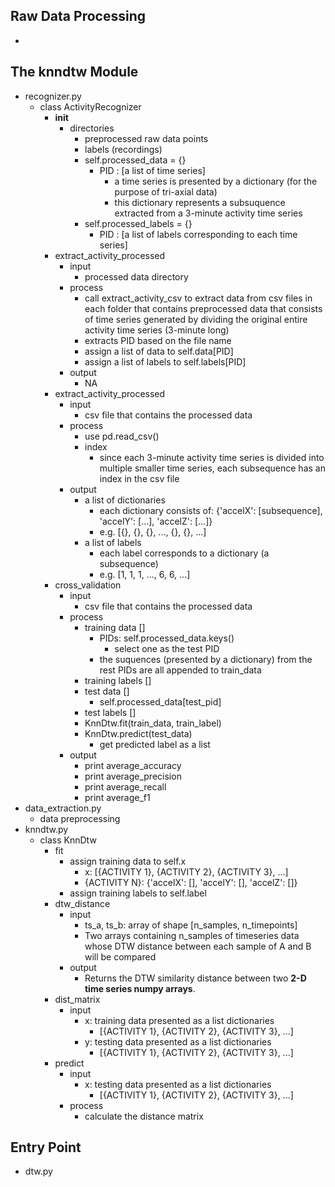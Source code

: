 ## Raw Data Processing

- 

## The knndtw Module

* recognizer.py
  * class ActivityRecognizer
    * __init__
      * directories
        * preprocessed raw data points
        * labels (recordings)
        * self.processed_data = {}
          * PID : [a list of time series]
            * a time series is presented by a dictionary (for the purpose of tri-axial data)
            * this dictionary represents a subsuquence extracted from a 3-minute activity time series
        * self.processed_labels = {}
          * PID : [a list of labels corresponding to each time series]
    * extract_activity_processed
      * input
        * processed data directory
      * process
        * call extract_activity_csv to extract data from csv files in each folder that contains preprocessed data that consists of time series generated by dividing the original entire activity time series (3-minute long)
        * extracts PID based on the file name
        * assign a list of data to self.data[PID]
        * assign a list of labels to self.labels[PID]
      * output
        * NA
    * extract_activity_processed
      * input
        * csv file that contains the processed data
      * process
        * use pd.read_csv()
        * index
          * since each 3-minute activity time series is divided into multiple smaller time series, each subsequence has an index in the csv file
      * output
        * a list of dictionaries
          * each dictionary consists of: {'accelX': [subsequence], 'accelY': [...], 'accelZ': [...]}
          * e.g. [{}, {}, {}, ..., {}, {}, ...]
        * a list of labels
          * each label corresponds to a dictionary (a subsequence)
          * e.g. [1, 1, 1, ..., 6, 6, ...]
    * cross_validation
      * input
        * csv file that contains the processed data
      * process
        * training data []
          * PIDs: self.processed_data.keys()
            * select one as the test PID
          * the suquences (presented by a dictionary) from the rest PIDs are all appended to train_data
        * training labels []
        * test data []
          * self.processed_data[test_pid]
        * test labels []
        * KnnDtw.fit(train_data, train_label)
        * KnnDtw.predict(test_data)
          * get predicted label as a list
      * output
        * print average_accuracy
        * print average_precision
        * print average_recall
        * print average_f1
* data_extraction.py
  * data preprocessing
* knndtw.py
  * class KnnDtw
    * fit
      * assign training data to self.x
        * x: [{ACTIVITY 1}, {ACTIVITY 2}, {ACTIVITY 3}, ...]
        * {ACTIVITY N}: {'accelX': [], 'accelY': [], 'accelZ': []}
      * assign training labels to self.label
    * dtw_distance
      * input
        * ts_a, ts_b: array of shape [n_samples, n_timepoints]
        * Two arrays containing n_samples of timeseries data whose DTW distance between each sample of A and B will be compared
      * output
        * Returns the DTW similarity distance between two **2-D time series numpy arrays**.
    * dist_matrix
      * input
        * x: training data presented as a list dictionaries
          * [{ACTIVITY 1}, {ACTIVITY 2}, {ACTIVITY 3}, ...]
        * y: testing data presented as a list dictionaries
          * [{ACTIVITY 1}, {ACTIVITY 2}, {ACTIVITY 3}, ...]
    * predict
      * input
        * x: testing data presented as a list dictionaries
          * [{ACTIVITY 1}, {ACTIVITY 2}, {ACTIVITY 3}, ...]
      * process
        * calculate the distance matrix

## Entry Point

* dtw.py

